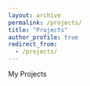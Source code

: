 ```yaml
---
layout: archive
permalink: /projects/
title: "Projects"
author_profile: true
redirect_from:
  - /projects/
---
```


My Projects
